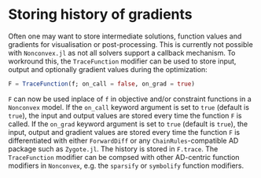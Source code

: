 # Storing history of gradients

Often one may want to store intermediate solutions, function values and gradients for visualisation or post-processing. This is currently not possible with `Nonconvex.jl` as not all solvers support a callback mechanism. To workround this, the `TraceFunction` modifier can be used to store input, output and optionally gradient values
during the optimization:
```julia
F = TraceFunction(f; on_call = false, on_grad = true)
```
`F` can now  be used inplace of `f` in objective and/or constraint functions in a `Nonconvex` model. If the `on_call` keyword argument is set to `true` (default is `true`), the input and output values are stored every time the function `F` is called. If the `on_grad` keyword argument is set to `true` (default is `true`), the input, output and gradient values are stored every time the function `F` is differentiated with either `ForwardDiff` or any `ChainRules`-compatible AD package such as `Zygote.jl`. The history is stored in `F.trace`. The `TraceFunction` modifier can be compsed with other AD-centric function modifiers in `Nonconvex`, e.g. the `sparsify` or `symbolify` function modifiers.

